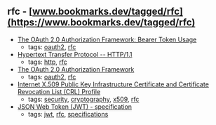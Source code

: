 rfc - [www.bookmarks.dev/tagged/rfc](https://www.bookmarks.dev/tagged/rfc) 
---
* [The OAuth 2.0 Authorization Framework: Bearer Token Usage](https://tools.ietf.org/html/rfc6750)
    * tags: [oauth2](../tags/oauth2.md), [rfc](../tags/rfc.md)
* [Hypertext Transfer Protocol -- HTTP/1.1](https://tools.ietf.org/html/rfc2616)
    * tags: [http](../tags/http.md), [rfc](../tags/rfc.md)
* [The OAuth 2.0 Authorization Framework](https://tools.ietf.org/html/rfc6749)
    * tags: [oauth2](../tags/oauth2.md), [rfc](../tags/rfc.md)
* [Internet X.509 Public Key Infrastructure Certificate and Certificate Revocation List (CRL) Profile](https://tools.ietf.org/html/rfc5280)
    * tags: [security](../tags/security.md), [cryptography](../tags/cryptography.md), [x509](../tags/x509.md), [rfc](../tags/rfc.md)
* [JSON Web Token (JWT) - specification](https://tools.ietf.org/html/rfc7519)
    * tags: [jwt](../tags/jwt.md), [rfc](../tags/rfc.md), [specifications](../tags/specifications.md)
